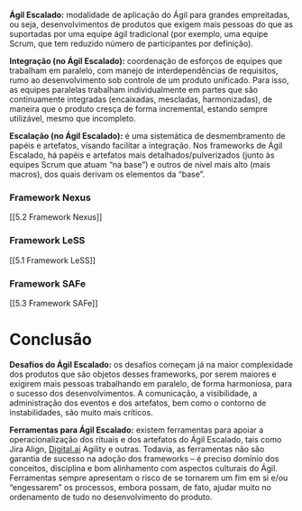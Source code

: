 **Ágil Escalado:** modalidade de aplicação do Ágil para grandes empreitadas, ou seja, desenvolvimentos de produtos que exigem mais pessoas do que as suportadas por uma equipe ágil tradicional (por exemplo, uma equipe Scrum, que tem reduzido número de participantes por definição).

**Integração (no Ágil Escalado):** coordenação de esforços de equipes que trabalham em paralelo, com manejo de interdependências de requisitos, rumo ao desenvolvimento sob controle de um produto unificado. Para isso, as equipes paralelas trabalham individualmente em partes que são continuamente integradas (encaixadas, mescladas, harmonizadas), de maneira que o produto cresça de forma incremental, estando sempre utilizável, mesmo que incompleto.

**Escalação (no Ágil Escalado):** é uma sistemática de desmembramento de papéis e artefatos, visando facilitar a integração. Nos frameworks de Ágil Escalado, há papéis e artefatos mais detalhados/pulverizados (junto às equipes Scrum que atuam “na base”) e outros de nível mais alto (mais macros), dos quais derivam os elementos da “base”.

### Framework Nexus
[[5.2 Framework Nexus]]
### Framework LeSS
[[5.1 Framework LeSS]]
### Framework SAFe
[[5.3 Framework SAFe]]

# Conclusão

**Desafios do Ágil Escalado:** os desafios começam já na maior complexidade dos produtos que são objetos desses frameworks, por serem maiores e exigirem mais pessoas trabalhando em paralelo, de forma harmoniosa, para o sucesso dos desenvolvimentos. A comunicação, a visibilidade, a administração dos eventos e dos artefatos, bem como o contorno de instabilidades, são muito mais críticos.

**Ferramentas para Ágil Escalado:** existem ferramentas para apoiar a operacionalização dos rituais e dos artefatos do Ágil Escalado, tais como Jira Align, [Digital.ai](http://Digital.ai) Agility e outras. Todavia, as ferramentas não são garantia de sucesso na adoção dos frameworks – é preciso domínio dos conceitos, disciplina e bom alinhamento com aspectos culturais do Ágil. Ferramentas sempre apresentam o risco de se tornarem um fim em si e/ou “engessarem” os processos, embora possam, de fato, ajudar muito no ordenamento de tudo no desenvolvimento do produto.